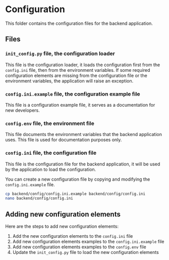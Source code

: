 # Configuration

This folder contains the configuration files for the backend application.

## Files

### `init_config.py` file, the configuration loader

This file is the configuration loader, it loads the configuration first from the `config.ini` file, then from the environment variables. If some required configuration elements are missing from the configuration file or the environment variables, the application will raise an exception.

### `config.ini.example` file, the configuration example file

This file is a configuration example file, it serves as a documentation for new developers.

### `config.env` file, the environment file

This file documents the environment variables that the backend application uses. This file is used for documentation purposes only.

### `config.ini` file, the configuration file

This file is the configuration file for the backend application, it will be used by the application to load the configuration.

You can create a new configuration file by copying and modifying the `config.ini.example` file.

```bash
cp backend/config/config.ini.example backend/config/config.ini
nano backend/config/config.ini
```

## Adding new configuration elements

Here are the steps to add new configuration elements:

1. Add the new configuration elements to the `config.ini` file
2. Add new configuration elements examples to the `config.ini.example` file
3. Add new configuration elements examples to the `config.env` file
4. Update the `init_config.py` file to load the new configuration elements
